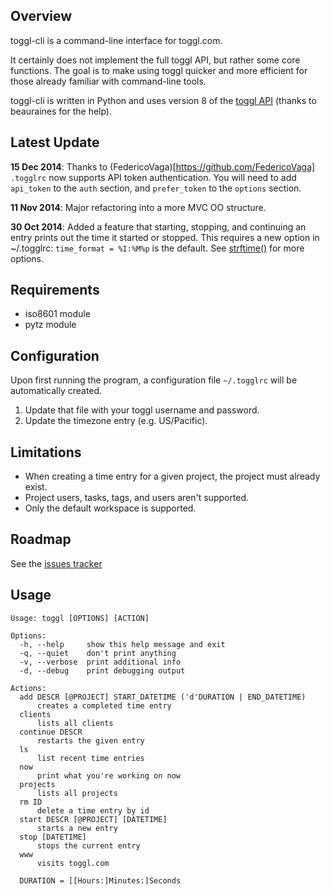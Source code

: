 Overview
--------

toggl-cli is a command-line interface for toggl.com.

It certainly does not implement the full toggl API, but rather some core
functions. The goal is to make using toggl quicker and more efficient for those
already familiar with command-line tools.

toggl-cli is written in Python and uses version 8 of the [toggl
API](https://github.com/toggl/toggl_api_docs) (thanks to beauraines for the
help).

Latest Update
-------------

**15 Dec 2014**: Thanks to (FedericoVaga)[https://github.com/FedericoVaga]
`.togglrc` now supports API token authentication. You will need to add
`api_token` to the `auth` section, and `prefer_token` to the `options` section.

**11 Nov 2014**: Major refactoring into a more MVC OO structure.

**30 Oct 2014**: Added a feature that starting, stopping, and continuing an
entry prints out the time it started or stopped. This requires a new option in
~/.togglrc: `time_format = %I:%M%p` is the default.  See
[strftime()](https://docs.python.org/2/library/datetime.html#strftime-and-strptime-behavior)
for more options.

Requirements
------------

* iso8601 module
* pytz module

Configuration
-------------

Upon first running the program, a configuration file `~/.togglrc` will be
automatically created. 

1. Update that file with your toggl username and password.
2. Update the timezone entry (e.g. US/Pacific).

Limitations
-----------

* When creating a time entry for a given project, the project must already
  exist.
* Project users, tasks, tags, and users aren't supported.
* Only the default workspace is supported.

Roadmap
-------

See the [issues tracker](https://github.com/drobertadams/toggl-cli/issues)

Usage
-----
	Usage: toggl [OPTIONS] [ACTION]

	Options:
	  -h, --help     show this help message and exit
	  -q, --quiet    don't print anything
	  -v, --verbose  print additional info
	  -d, --debug    print debugging output

	Actions:
	  add DESCR [@PROJECT] START_DATETIME ('d'DURATION | END_DATETIME)
		  creates a completed time entry
	  clients
		  lists all clients
	  continue DESCR
		  restarts the given entry
	  ls
		  list recent time entries
	  now
		  print what you're working on now
	  projects
		  lists all projects
	  rm ID
		  delete a time entry by id
	  start DESCR [@PROJECT] [DATETIME]
		  starts a new entry
	  stop [DATETIME]
		  stops the current entry
	  www
		  visits toggl.com

	  DURATION = [[Hours:]Minutes:]Seconds
